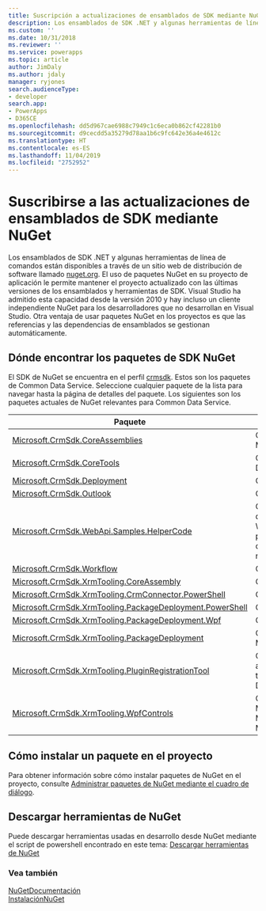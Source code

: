 ```yaml
---
title: Suscripción a actualizaciones de ensamblados de SDK mediante NuGet (Common Data Service) | Microsoft Docs
description: Los ensamblados de SDK .NET y algunas herramientas de línea de comandos están disponibles a través de un sitio web de distribución de software llamado nuget.org. El uso de paquetes NuGet en su proyecto de aplicación le permite mantener el proyecto actualizado con las últimas versiones de los ensamblados y herramientas de SDK.
ms.custom: ''
ms.date: 10/31/2018
ms.reviewer: ''
ms.service: powerapps
ms.topic: article
author: JimDaly
ms.author: jdaly
manager: ryjones
search.audienceType:
- developer
search.app:
- PowerApps
- D365CE
ms.openlocfilehash: dd5d967cae6988c7949c1c6eca0b862cf42281b0
ms.sourcegitcommit: d9cecdd5a35279d78aa1b6c9fc642e36a4e4612c
ms.translationtype: HT
ms.contentlocale: es-ES
ms.lasthandoff: 11/04/2019
ms.locfileid: "2752952"
---
```

# <a name="subscribe-to-sdk-assembly-updates-using-nuget"></a>Suscribirse a las actualizaciones de ensamblados de SDK mediante NuGet

Los ensamblados de SDK .NET y algunas herramientas de línea de comandos están disponibles a través de un sitio web de distribución de software llamado [nuget.org](https://www.nuget.org). El uso de paquetes NuGet en su proyecto de aplicación le permite mantener el proyecto actualizado con las últimas versiones de los ensamblados y herramientas de SDK. Visual Studio ha admitido esta capacidad desde la versión 2010 y hay incluso un cliente independiente NuGet para los desarrolladores que no desarrollan en Visual Studio. Otra ventaja de usar paquetes NuGet en los proyectos es que las referencias y las dependencias de ensamblados se gestionan automáticamente.  
  
<a name="BKMK_GetNuGetPackages"></a>

## <a name="where-to-find-the-nuget-sdk-packages"></a>Dónde encontrar los paquetes de SDK NuGet

El SDK de NuGet se encuentra en el perfil [crmsdk](https://www.nuget.org/profiles/crmsdk). Estos son los paquetes de Common Data Service. Seleccione cualquier paquete de la lista para navegar hasta la página de detalles del paquete. Los siguientes son los paquetes actuales de NuGet relevantes para Common Data Service.  


|Paquete|Descripción|
|---------|---------|
|[Microsoft.CrmSdk.CoreAssemblies](https://www.nuget.org/packages/Microsoft.CrmSdk.CoreAssemblies/)|Contiene los ensamblados de Microsoft.Xrm.Sdk.dll y Microsoft.Crm.Sdk.Proxy.dll, además de herramientas|
|[Microsoft.CrmSdk.CoreTools](https://www.nuget.org/packages/Microsoft.CrmSdk.CoreTools/)|Contiene las herramientas SDK creadas por el equipo de Microsoft Dynamics 365.|
|[Microsoft.CrmSdk.Deployment](https://www.nuget.org/packages/Microsoft.CrmSdk.Deployment/)|Contiene el ensamblado Microsoft.Xrm.Sdk.Deployment.dll|
|[Microsoft.CrmSdk.Outlook](https://www.nuget.org/packages/Microsoft.CrmSdk.Outlook/)|Contiene el ensamblado Microsoft.Crm.Outlook.dll|
|[Microsoft.CrmSdk.WebApi.Samples.HelperCode](https://www.nuget.org/packages/Microsoft.CrmSdk.WebApi.Samples.HelperCode/)|Código de Ayuda de C# creado por el equipo de documentación para desarrolladores de PowerApps. Este código es para su uso con la API de Web. Estas clases proporcionan autenticación de servicios web tanto para implementaciones locales y en línea, gestión de errores y configuración de cadenas de conexión. Estas clases se utilizan en nuestros ejemplos de la API web|
|[Microsoft.CrmSdk.Workflow](https://www.nuget.org/packages/Microsoft.CrmSdk.Workflow/)|Contiene el ensamblado Microsoft.Xrm.Sdk.Workflow.dll|
|[Microsoft.CrmSdk.XrmTooling.CoreAssembly](https://www.nuget.org/packages/Microsoft.CrmSdk.XrmTooling.CoreAssembly/)|Contiene el ensamblado Microsoft.Xrm.Tooling.Connector |
|[Microsoft.CrmSdk.XrmTooling.CrmConnector.PowerShell](https://www.nuget.org/packages/Microsoft.CrmSdk.XrmTooling.CrmConnector.PowerShell/)|Contiene los ensamblados para Xrm.Tooling.Connector Powershell |
|[Microsoft.CrmSdk.XrmTooling.PackageDeployment.PowerShell](https://www.nuget.org/packages/Microsoft.CrmSdk.XrmTooling.PackageDeployment.PowerShell/)| Contiene los ensamblados para Package Deployer Powershell        |
|[Microsoft.CrmSdk.XrmTooling.PackageDeployment.Wpf](https://www.nuget.org/packages/Microsoft.CrmSdk.XrmTooling.PackageDeployment.Wpf/)|Contiene el Dynamics 365 Package Deployer|
|[Microsoft.CrmSdk.XrmTooling.PackageDeployment](https://www.nuget.org/packages/Microsoft.CrmSdk.XrmTooling.PackageDeployment/)|Contiene el ensamblado Microsoft.Xrm.Tooling.PackageDeployment.CrmPackageExtentionBase.dll|
|[Microsoft.CrmSdk.XrmTooling.PluginRegistrationTool](https://www.nuget.org/packages/Microsoft.CrmSdk.XrmTooling.PluginRegistrationTool/)|Contiene la herramienta de registro de complemento necesaria para administrar ensamblados de complemento, ensamblados de flujo de trbajo, entidades virtuales y extremos de servicio para Microsoft Dynamics 365.|
|[Microsoft.CrmSdk.XrmTooling.WpfControls](https://www.nuget.org/packages/Microsoft.CrmSdk.XrmTooling.WpfControls/)|Contiene los ensamblados de Microsoft.Xrm.Tooling.CrmConnectControl.dll, Microsoft.Xrm.Tooling.Ui.Styles.dll y Microsoft.Xrm.Tooling.WebResourceUtility.dll|

## <a name="how-to-install-a-package-in-your-project"></a>Cómo instalar un paquete en el proyecto  
 Para obtener información sobre cómo instalar paquetes de NuGet en el proyecto, consulte [Administrar paquetes de NuGet mediante el cuadro de diálogo](https://docs.nuget.org/docs/start-here/managing-nuget-packages-using-the-dialog).  

## <a name="download-tools-from-nuget"></a>Descargar herramientas de NuGet

Puede descargar herramientas usadas en desarrollo desde NuGet mediante el script de powershell encontrado en este tema: [Descargar herramientas de NuGet](../download-tools-nuget.md)
  
### <a name="see-also"></a>Vea también  
 [NuGetDocumentación](/nuget/)   
 [InstalaciónNuGet](https://docs.nuget.org/docs/start-here/installing-nuget)